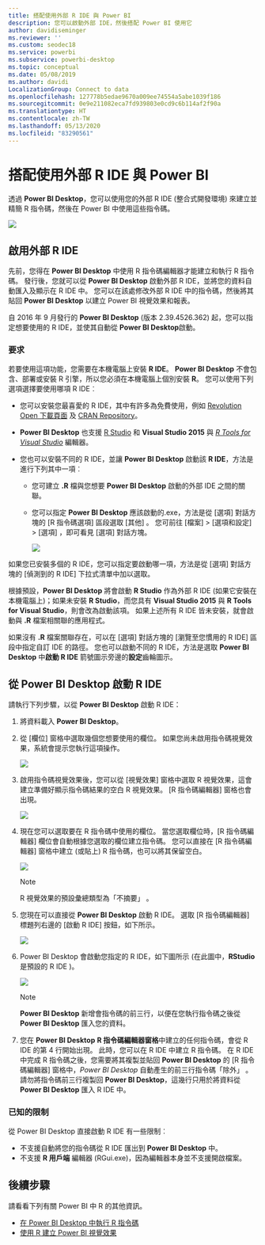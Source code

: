 ```yaml
---
title: 搭配使用外部 R IDE 與 Power BI
description: 您可以啟動外部 IDE，然後搭配 Power BI 使用它
author: davidiseminger
ms.reviewer: ''
ms.custom: seodec18
ms.service: powerbi
ms.subservice: powerbi-desktop
ms.topic: conceptual
ms.date: 05/08/2019
ms.author: davidi
LocalizationGroup: Connect to data
ms.openlocfilehash: 127778b5edae9670a009ee74554a5abe1039f186
ms.sourcegitcommit: 0e9e211082eca7fd939803e0cd9c6b114af2f90a
ms.translationtype: HT
ms.contentlocale: zh-TW
ms.lasthandoff: 05/13/2020
ms.locfileid: "83290561"
---
```

# <a name="use-an-external-r-ide-with-power-bi"></a>搭配使用外部 R IDE 與 Power BI
透過 **Power BI Desktop**，您可以使用您的外部 R IDE (整合式開發環境) 來建立並精簡 R 指令碼，然後在 Power BI 中使用這些指令碼。

![](media/desktop-r-ide/r-ide_1a.png)

## <a name="enable-an-external-r-ide"></a>啟用外部 R IDE
先前，您得在 **Power BI Desktop** 中使用 R 指令碼編輯器才能建立和執行 R 指令碼。 發行後，您就可以從 **Power BI Desktop** 啟動外部 R IDE，並將您的資料自動匯入及顯示在 R IDE 中。 您可以在該處修改外部 R IDE 中的指令碼，然後將其貼回 **Power BI Desktop** 以建立 Power BI 視覺效果和報表。

自 2016 年 9 月發行的 **Power BI Desktop** (版本 2.39.4526.362) 起，您可以指定想要使用的 R IDE，並使其自動從 **Power BI Desktop**啟動。

### <a name="requirements"></a>要求
若要使用這項功能，您需要在本機電腦上安裝 **R IDE**。 **Power BI Desktop** 不會包含、部署或安裝 R 引擎，所以您必須在本機電腦上個別安裝 **R**。 您可以使用下列選項選擇要使用哪項 R IDE︰

* 您可以安裝您最喜愛的 R IDE，其中有許多為免費使用，例如 [Revolution Open 下載頁面](https://mran.revolutionanalytics.com/download/) 及 [CRAN Repository](https://cran.r-project.org/bin/windows/base/)。
* **Power BI Desktop** 也支援 [R Studio](https://www.rstudio.com/) 和 **Visual Studio 2015** 與 [*R Tools for Visual Studio*](/visualstudio/rtvs) 編輯器。
* 您也可以安裝不同的 R IDE，並讓 **Power BI Desktop** 啟動該 **R IDE**，方法是進行下列其中一項︰
  
  * 您可建立 **.R** 檔與您想要 **Power BI Desktop** 啟動的外部 IDE 之間的關聯。
  * 您可以指定 **Power BI Desktop** 應該啟動的.exe，方法是從 [選項]  對話方塊的 [R 指令碼選項]  區段選取 [其他]  。 您可前往 [檔案] > [選項和設定] > [選項]  ，即可看見 [選項]  對話方塊。
    
    ![](media/desktop-r-ide/r-ide_1b.png)

如果您已安裝多個的 R IDE，您可以指定要啟動哪一項，方法是從 [選項]  對話方塊的 [偵測到的 R IDE]  下拉式清單中加以選取。

根據預設，**Power BI Desktop** 將會啟動 **R Studio** 作為外部 R IDE (如果它安裝在本機電腦上)；如果未安裝 **R Studio**，而您具有 **Visual Studio 2015** 與 **R Tools for Visual Studio**，則會改為啟動該項。 如果上述所有 R IDE 皆未安裝，就會啟動與 **.R** 檔案相關聯的應用程式。

如果沒有 **.R** 檔案關聯存在，可以在 [選項]  對話方塊的 [瀏覽至您慣用的 R IDE]  區段中指定自訂 IDE 的路徑。 您也可以啟動不同的 R IDE，方法是選取 **Power BI Desktop** 中**啟動 R IDE** 箭號圖示旁邊的**設定**齒輪圖示。

## <a name="launch-an-r-ide-from-power-bi-desktop"></a>從 Power BI Desktop 啟動 R IDE
請執行下列步驟，以從 **Power BI Desktop** 啟動 R IDE：

1. 將資料載入 **Power BI Desktop**。
2. 從 [欄位]  窗格中選取幾個您想要使用的欄位。 如果您尚未啟用指令碼視覺效果，系統會提示您執行這項操作。
   
   ![](media/desktop-r-ide/r-ide_3.png)
3. 啟用指令碼視覺效果後，您可以從 [視覺效果]  窗格中選取 R 視覺效果，這會建立準備好顯示指令碼結果的空白 R 視覺效果。 [R 指令碼編輯器]  窗格也會出現。
   
   ![](media/desktop-r-ide/r-ide_4.png)
4. 現在您可以選取要在 R 指令碼中使用的欄位。 當您選取欄位時，[R 指令碼編輯器]  欄位會自動根據您選取的欄位建立指令碼。 您可以直接在 [R 指令碼編輯器]  窗格中建立 (或貼上) R 指令碼，也可以將其保留空白。
   
   ![](media/desktop-r-ide/r-ide_5.png)
   
   > [!NOTE]
   > R 視覺效果的預設彙總類型為「不摘要」  。
   > 
   > 
5. 您現在可以直接從 **Power BI Desktop** 啟動 R IDE。 選取 [R 指令碼編輯器]  標題列右邊的 [啟動 R IDE]  按鈕，如下所示。
   
   ![](media/desktop-r-ide/r-ide_6.png)
6. Power BI Desktop 會啟動您指定的 R IDE，如下圖所示 (在此圖中，**RStudio** 是預設的 R IDE )。
   
   ![](media/desktop-r-ide/r-ide_7.png)
   
   > [!NOTE]
   > **Power BI Desktop** 新增會指令碼的前三行，以便在您執行指令碼之後從 **Power BI Desktop** 匯入您的資料。
   > 
   > 
7. 您在 **Power BI Desktop** **R 指令碼編輯器窗格**中建立的任何指令碼，會從 R IDE 的第 4 行開始出現。 此時，您可以在 R IDE 中建立 R 指令碼。 在 R IDE 中完成 R 指令碼之後，您需要將其複製並貼回 **Power BI Desktop** 的 [R 指令碼編輯器]  窗格中，*Power BI Desktop* 自動產生的前三行指令碼「除外」  。 請勿將指令碼前三行複製回 **Power BI Desktop**，這幾行只用於將資料從 **Power BI Desktop** 匯入 R IDE 中。

### <a name="known-limitations"></a>已知的限制
從 Power BI Desktop 直接啟動 R IDE 有一些限制︰

* 不支援自動將您的指令碼從 R IDE 匯出到 **Power BI Desktop** 中。
* 不支援 **R 用戶端** 編輯器 (RGui.exe)，因為編輯器本身並不支援開啟檔案。

## <a name="next-steps"></a>後續步驟
請看看下列有關 Power BI 中 R 的其他資訊。

* [在 Power BI Desktop 中執行 R 指令碼](desktop-r-scripts.md)
* [使用 R 建立 Power BI 視覺效果](../create-reports/desktop-r-visuals.md)

